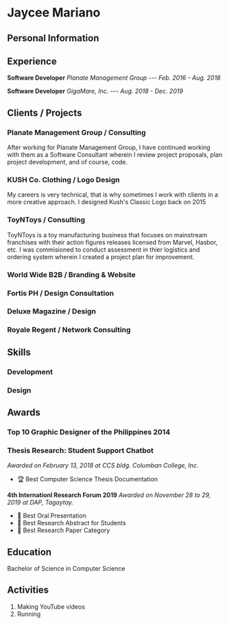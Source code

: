 # Jaycee Mariano
## Personal Information

## Experience
**Software Developer**
*Planate Management Group --- Feb. 2016 - Aug. 2018*

**Software Developer**
*GigaMare, Inc. --- Aug. 2018 - Dec. 2019*
## Clients / Projects
### Planate Management Group / Consulting
After working for Planate Management Group, I have continued working with them as a Software Consultant wherein I review project proposals, plan project development, and of course, code.
### KUSH Co. Clothing / Logo Design
My careers is very technical, that is why sometimes I work with clients in a more creative approach. I designed Kush's Classic Logo back on 2015
### ToyNToys / Consulting
ToyNToys is a toy manufacturing business that focuses on mainstream franchises with their action figures releases licensed from Marvel, Hasbor, etc. I was commisioned to conduct assessment in thier logistics and ordering system wherein I created a project plan for improvement.
### World Wide B2B / Branding & Website

### Fortis PH / Design Consultation

### Deluxe Magazine / Design

### Royale Regent / Network Consulting

### 

## Skills

### Development
### Design

## Awards
### Top 10 Graphic Designer of the Philippines 2014
### Thesis Research: Student Support Chatbot
*Awarded on February 13, 2018 at CCS bldg. Columban College, Inc.*
* 🏆 Best Computer Science Thesis Documentation

**4th Internationl Research Forum 2019**
*Awarded on November 28 to 29, 2019 at DAP, Tagaytay.*
* 🥇 Best Oral Presentation
* 🥈 Best Research Abstract for Students
* 🥈 Best Research Paper Category
## Education
Bachelor of Science in Computer Science
## Activities
1. Making YouTube videos
2. Running

